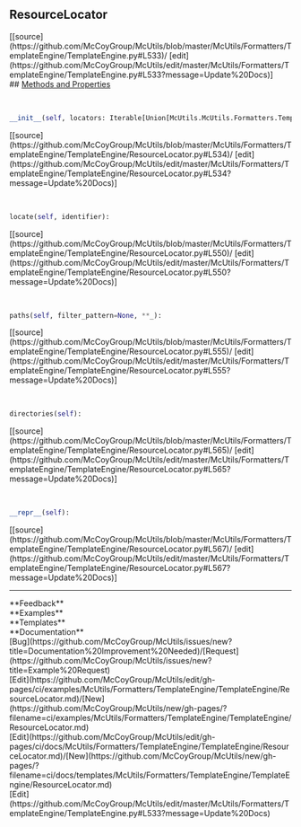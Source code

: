 ## <a id="McUtils.McUtils.Formatters.TemplateEngine.TemplateEngine.ResourceLocator">ResourceLocator</a> 

<div class="docs-source-link" markdown="1">
[[source](https://github.com/McCoyGroup/McUtils/blob/master/McUtils/Formatters/TemplateEngine/TemplateEngine.py#L533)/
[edit](https://github.com/McCoyGroup/McUtils/edit/master/McUtils/Formatters/TemplateEngine/TemplateEngine.py#L533?message=Update%20Docs)]
</div>









<div class="collapsible-section">
 <div class="collapsible-section collapsible-section-header" markdown="1">
## <a class="collapse-link" data-toggle="collapse" href="#methods" markdown="1"> Methods and Properties</a> <a class="float-right" data-toggle="collapse" href="#methods"><i class="fa fa-chevron-down"></i></a>
 </div>
 <div class="collapsible-section collapsible-section-body collapse show" id="methods" markdown="1">
 
<a id="McUtils.McUtils.Formatters.TemplateEngine.TemplateEngine.ResourceLocator.__init__" class="docs-object-method">&nbsp;</a> 
```python
__init__(self, locators: Iterable[Union[McUtils.McUtils.Formatters.TemplateEngine.TemplateEngine.ResourcePathLocator, Iterable[str], Tuple[Iterable[str], Union[str, Iterable[str]]]]]): 
```
<div class="docs-source-link" markdown="1">
[[source](https://github.com/McCoyGroup/McUtils/blob/master/McUtils/Formatters/TemplateEngine/TemplateEngine/ResourceLocator.py#L534)/
[edit](https://github.com/McCoyGroup/McUtils/edit/master/McUtils/Formatters/TemplateEngine/TemplateEngine/ResourceLocator.py#L534?message=Update%20Docs)]
</div>


<a id="McUtils.McUtils.Formatters.TemplateEngine.TemplateEngine.ResourceLocator.locate" class="docs-object-method">&nbsp;</a> 
```python
locate(self, identifier): 
```
<div class="docs-source-link" markdown="1">
[[source](https://github.com/McCoyGroup/McUtils/blob/master/McUtils/Formatters/TemplateEngine/TemplateEngine/ResourceLocator.py#L550)/
[edit](https://github.com/McCoyGroup/McUtils/edit/master/McUtils/Formatters/TemplateEngine/TemplateEngine/ResourceLocator.py#L550?message=Update%20Docs)]
</div>


<a id="McUtils.McUtils.Formatters.TemplateEngine.TemplateEngine.ResourceLocator.paths" class="docs-object-method">&nbsp;</a> 
```python
paths(self, filter_pattern=None, **_): 
```
<div class="docs-source-link" markdown="1">
[[source](https://github.com/McCoyGroup/McUtils/blob/master/McUtils/Formatters/TemplateEngine/TemplateEngine/ResourceLocator.py#L555)/
[edit](https://github.com/McCoyGroup/McUtils/edit/master/McUtils/Formatters/TemplateEngine/TemplateEngine/ResourceLocator.py#L555?message=Update%20Docs)]
</div>


<a id="McUtils.McUtils.Formatters.TemplateEngine.TemplateEngine.ResourceLocator.directories" class="docs-object-method">&nbsp;</a> 
```python
directories(self): 
```
<div class="docs-source-link" markdown="1">
[[source](https://github.com/McCoyGroup/McUtils/blob/master/McUtils/Formatters/TemplateEngine/TemplateEngine/ResourceLocator.py#L565)/
[edit](https://github.com/McCoyGroup/McUtils/edit/master/McUtils/Formatters/TemplateEngine/TemplateEngine/ResourceLocator.py#L565?message=Update%20Docs)]
</div>


<a id="McUtils.McUtils.Formatters.TemplateEngine.TemplateEngine.ResourceLocator.__repr__" class="docs-object-method">&nbsp;</a> 
```python
__repr__(self): 
```
<div class="docs-source-link" markdown="1">
[[source](https://github.com/McCoyGroup/McUtils/blob/master/McUtils/Formatters/TemplateEngine/TemplateEngine/ResourceLocator.py#L567)/
[edit](https://github.com/McCoyGroup/McUtils/edit/master/McUtils/Formatters/TemplateEngine/TemplateEngine/ResourceLocator.py#L567?message=Update%20Docs)]
</div>



 </div>
</div>












---


<div markdown="1" class="text-secondary">
<div class="container">
  <div class="row">
   <div class="col" markdown="1">
**Feedback**   
</div>
   <div class="col" markdown="1">
**Examples**   
</div>
   <div class="col" markdown="1">
**Templates**   
</div>
   <div class="col" markdown="1">
**Documentation**   
</div>
   <div class="col" markdown="1">
   
</div>
   <div class="col" markdown="1">
   
</div>
   <div class="col" markdown="1">
   
</div>
</div>
  <div class="row">
   <div class="col" markdown="1">
[Bug](https://github.com/McCoyGroup/McUtils/issues/new?title=Documentation%20Improvement%20Needed)/[Request](https://github.com/McCoyGroup/McUtils/issues/new?title=Example%20Request)   
</div>
   <div class="col" markdown="1">
[Edit](https://github.com/McCoyGroup/McUtils/edit/gh-pages/ci/examples/McUtils/Formatters/TemplateEngine/TemplateEngine/ResourceLocator.md)/[New](https://github.com/McCoyGroup/McUtils/new/gh-pages/?filename=ci/examples/McUtils/Formatters/TemplateEngine/TemplateEngine/ResourceLocator.md)   
</div>
   <div class="col" markdown="1">
[Edit](https://github.com/McCoyGroup/McUtils/edit/gh-pages/ci/docs/McUtils/Formatters/TemplateEngine/TemplateEngine/ResourceLocator.md)/[New](https://github.com/McCoyGroup/McUtils/new/gh-pages/?filename=ci/docs/templates/McUtils/Formatters/TemplateEngine/TemplateEngine/ResourceLocator.md)   
</div>
   <div class="col" markdown="1">
[Edit](https://github.com/McCoyGroup/McUtils/edit/master/McUtils/Formatters/TemplateEngine/TemplateEngine.py#L533?message=Update%20Docs)   
</div>
   <div class="col" markdown="1">
   
</div>
   <div class="col" markdown="1">
   
</div>
   <div class="col" markdown="1">
   
</div>
</div>
</div>
</div>